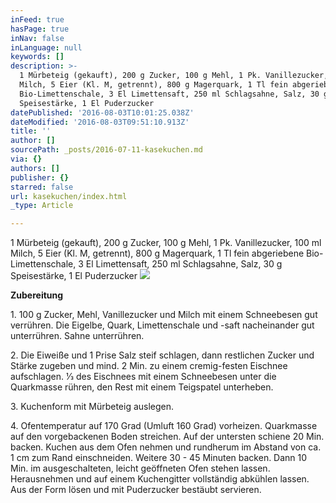 ```yaml
---
inFeed: true
hasPage: true
inNav: false
inLanguage: null
keywords: []
description: >-
  1 Mürbeteig (gekauft), 200 g Zucker, 100 g Mehl, 1 Pk. Vanillezucker, 100 ml
  Milch, 5 Eier (Kl. M, getrennt), 800 g Magerquark, 1 Tl fein abgeriebene
  Bio-Limettenschale, 3 El Limettensaft, 250 ml Schlagsahne, Salz, 30 g
  Speisestärke, 1 El Puderzucker
datePublished: '2016-08-03T10:01:25.038Z'
dateModified: '2016-08-03T09:51:10.913Z'
title: ''
author: []
sourcePath: _posts/2016-07-11-kasekuchen.md
via: {}
authors: []
publisher: {}
starred: false
url: kasekuchen/index.html
_type: Article

---
```

1 Mürbeteig (gekauft), 200 g Zucker, 100 g Mehl, 1 Pk. Vanillezucker, 100 ml Milch, 5 Eier (Kl. M, getrennt), 800 g Magerquark, 1 Tl fein abgeriebene Bio-Limettenschale, 3 El Limettensaft, 250 ml Schlagsahne, Salz, 30 g Speisestärke, 1 El Puderzucker
![](https://the-grid-user-content.s3-us-west-2.amazonaws.com/7959c685-a1d6-4180-be22-da9a1a56b2c2.jpg)

**Zubereitung**

1\. 100 g Zucker, Mehl, Vanillezucker und Milch mit einem Schneebesen gut verrühren. Die Eigelbe, Quark, Limettenschale und -saft nacheinander gut unterrühren. Sahne unterrühren. 

2\. Die Eiweiße und 1 Prise Salz steif schlagen, dann restlichen Zucker und Stärke zugeben und mind. 2 Min. zu einem cremig-festen Eischnee aufschlagen. 1⁄3 des Eischnees mit einem Schneebesen unter die Quarkmasse rühren, den Rest mit einem Teigspatel unterheben.

3\. Kuchenform mit Mürbeteig auslegen.

4\. Ofentemperatur auf 170 Grad (Umluft 160 Grad) vorheizen. Quarkmasse auf den vorgebackenen Boden streichen. Auf der untersten schiene 20 Min. backen. Kuchen aus dem Ofen nehmen und rundherum im Abstand von ca. 1 cm zum Rand einschneiden. Weitere 30 - 45 Minuten backen. Dann 10 Min. im ausgeschalteten, leicht geöffneten Ofen stehen lassen. Herausnehmen und auf einem Kuchengitter vollständig abkühlen lassen. Aus der Form lösen und mit Puderzucker bestäubt servieren.